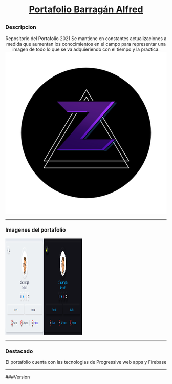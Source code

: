 # [<p align="center">Portafolio Barragán Alfred</p>](https://zkc-portafolio.netlify.app/)
### Descripcion
<div align="center">
	<p align="center"> 
		Repositorio del Portafolio 2021
		Se mantiene en constantes actualizaciones
		a medida que aumentan los conocimientos en el campo
		para representar una imagen de todo lo que se va 
		adquieriendo con el tiempo y la practica. <img src="/readme/logozkc.png" alt="Logo">
	</p> 
</div>

---

### Imagenes del portafolio
<img src="/readme/Banner1.png" alt="Primer Banner" width="120px" height="300px"><img src="/readme/Banner2.png" alt="Segundo Banner" width="120px" height="300px">

---

### Destacado
<p align="center">El portafolio cuenta con las tecnologias de Progressive web apps y Firebase</p>

---

###Version
